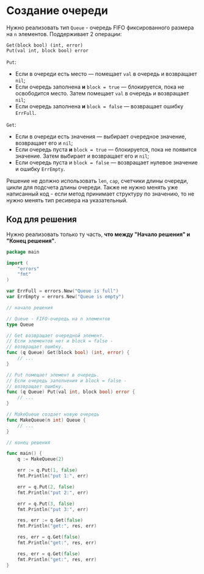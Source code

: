 # Создание очереди

Нужно реализовать тип `Queue` - очередь FIFO фиксированного размера на `n` элементов. Поддерживает 2 операции:

```
Get(block bool) (int, error)
Put(val int, block bool) error
```

`Put`:
- Если в очереди есть место — помещает `val` в очередь и возвращает `nil`;
- Если очередь заполнена **и** `block = true` — блокируется, пока не освободится место. Затем помещает `val` в очередь и возвращает `nil`;
- Если очередь заполнена **и** `block = false` — возвращает ошибку `ErrFull`.

`Get`:
- Если в очереди есть значения — выбирает очередное значение, возвращает его и `nil`;
- Если очередь пуста **и** `block = true` — блокируется, пока не появится значение. Затем выбирает и возвращает его и `nil`;
- Если очередь пуста и `block = false` — возвращает нулевое значение и ошибку `ErrEmpty`.

Решение не должно использовать `len`, `cap`, счетчики длины очереди, цикли для подсчета длины очереди. Также не нужно менять уже написанный код - если метод принимает структуру по значению, то не нужно менять тип ресивера на указательный. 

## Код для решения

Нужно реализовать только ту часть, **что между "Начало решения" и "Конец решения"**.

```go
package main

import (
	"errors"
	"fmt"
)

var ErrFull = errors.New("Queue is full")
var ErrEmpty = errors.New("Queue is empty")

// начало решения

// Queue - FIFO-очередь на n элементов
type Queue

// Get возвращает очередной элемент.
// Если элементов нет и block = false -
// возвращает ошибку.
func (q Queue) Get(block bool) (int, error) {
	// ...
}

// Put помещает элемент в очередь.
// Если очередь заполнения и block = false -
// возвращает ошибку.
func (q Queue) Put(val int, block bool) error {
	// ...
}

// MakeQueue создает новую очередь
func MakeQueue(n int) Queue {
	// ...
}

// конец решения

func main() {
	q := MakeQueue(2)

	err := q.Put(1, false)
	fmt.Println("put 1:", err)

	err = q.Put(2, false)
	fmt.Println("put 2:", err)

	err = q.Put(3, false)
	fmt.Println("put 3:", err)

	res, err := q.Get(false)
	fmt.Println("get:", res, err)

	res, err = q.Get(false)
	fmt.Println("get:", res, err)

	res, err = q.Get(false)
	fmt.Println("get:", res, err)
}
```